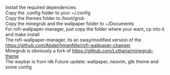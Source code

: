 Install the required dependencies  
Copy the .config folder to your ~/.config  
Copy the themes folder to /boot/grub  
Copy the minegrub and the wallpaper folder to ~/Documents  
For rofi-wallpaper-manager, just copy the folder where your want, cp into it and make install  
The rofi-wallpaper-manager, its an sway/modified version of the https://github.com/AbdelrhmanNile/rofi-wallpaper-changer  
Minegrub is obviously a fork of https://github.com/Lxtharia/minegrub-theme  
The waybar is from idk
Future update: wallpaper, neovim, gtk theme and some config  
